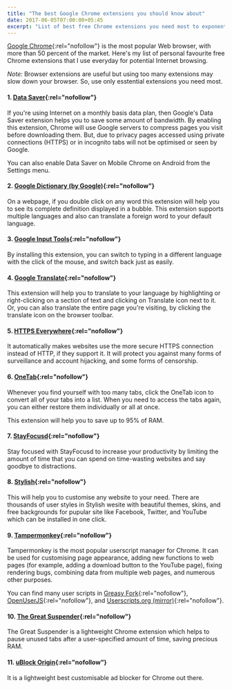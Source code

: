 ```yaml
---
title: "The best Google Chrome extensions you should know about"
date: 2017-06-05T07:00:00+05:45
excerpt: "List of best free Chrome extensions you need most to exponentially increasing browser potential."
---
```


[Google Chrome](http://www.google.com/chrome/browser/desktop/){:rel="nofollow"} is the most popular Web browser, with more than 50 percent of the market. Here's my list of personal favourite free Chrome extensions that I use everyday for potential Internet browsing.

*Note:* Browser extensions are useful but using too many extensions may slow down your browser. So, use only esstential extensions you need most.

#### 1. [Data Saver](http://chrome.google.com/webstore/detail/data-saver/pfmgfdlgomnbgkofeojodiodmgpgmkac?hl=en){:rel="nofollow"}

If you're using Internet on a monthly basis data plan, then Google's Data Saver extension helps you to save some amount of bandwidth. By enabling this extension, Chrome will use Google servers to compress pages you visit before downloading them. But, due to privacy pages accessed using private connections (HTTPS) or in incognito tabs will not be optimised or seen by Google.

You can also enable Data Saver on Mobile Chrome on Android from the Settings menu.

#### 2. [Google Dictionary (by Google)](http://chrome.google.com/webstore/detail/google-dictionary-by-goog/mgijmajocgfcbeboacabfgobmjgjcoja?hl=en){:rel="nofollow"}

On a webpage, if you double click on any word this extension will help you to see its complete definition displayed in a bubble. This extension supports multiple languages and also can translate a foreign word to your default language.

#### 3. [Google Input Tools](http://chrome.google.com/webstore/detail/google-input-tools/mclkkofklkfljcocdinagocijmpgbhab?hl=en){:rel="nofollow"}

By installing this extension, you can switch to typing in a different language with the click of the mouse, and switch back just as easily.

#### 4. [Google Translate](http://chrome.google.com/webstore/detail/google-translate/aapbdbdomjkkjkaonfhkkikfgjllcleb?hl=en){:rel="nofollow"}

This extension will help you to translate to your language by highlighting or right-clicking on a section of text and clicking on Translate icon next to it. Or, you can also translate the entire page you're visiting, by clicking the translate icon on the browser toolbar.

#### 5. [HTTPS Everywhere](http://chrome.google.com/webstore/detail/http-everywhere/gcbommkclmclpchllfjekcdonpmejbdp?hl=en){:rel="nofollow"}

It automatically makes websites use the more secure HTTPS connection instead of HTTP, if they support it. It will protect you against many forms of surveillance and account hijacking, and some forms of censorship.

#### 6. [OneTab](http://chrome.google.com/webstore/detail/onetab/chphlpgkkbolifaimnlloiipkdnihall?hl=en){:rel="nofollow"}

Whenever you find yourself with too many tabs, click the OneTab icon to convert all of your tabs into a list. When you need to access the tabs again, you can either restore them individually or all at once.

This extension will help you to save up to 95% of RAM.

#### 7. [StayFocusd](http://chrome.google.com/webstore/detail/stayfocusd/laankejkbhbdhmipfmgcngdelahlfoji?hl=en){:rel="nofollow"}

Stay focused with StayFocusd to increase your productivity by limiting the amount of time that you can spend on time-wasting websites and say goodbye to distractions.

#### 8. [Stylish](http://chrome.google.com/webstore/detail/stylish-custom-themes-for/fjnbnpbmkenffdnngjfgmeleoegfcffe?hl=en){:rel="nofollow"}

This will help you to customise any website to your need. There are thousands of user styles in Stylish wesite with beautiful themes, skins, and free backgrounds for pupular site like Facebook, Twitter, and YouTube which can be installed in one click.

#### 9. [Tampermonkey](http://chrome.google.com/webstore/detail/tampermonkey/dhdgffkkebhmkfjojejmpbldmpobfkfo?hl=en){:rel="nofollow"}

Tampermonkey is the most popular userscript manager for Chrome. It can be used for customising page appearance, adding new functions to web pages (for example, adding a download button to the YouTube page), fixing rendering bugs, combining data from multiple web pages, and numerous other purposes.

You can find many user scripts in [Greasy Fork](http://greasyfork.org/en){:rel="nofollow"}, [OpenUserJS](http://openuserjs.org/){:rel="nofollow"}, and [Userscripts.org (mirror)](http://userscripts-mirror.org/){:rel="nofollow"}.

#### 10. [The Great Suspender](http://chrome.google.com/webstore/detail/the-great-suspender/klbibkeccnjlkjkiokjodocebajanakg?hl=en){:rel="nofollow"}

The Great Suspender is a lightweight Chrome extension which helps to pause unused tabs after a user-specified amount of time, saving precious RAM.

#### 11. [uBlock Origin](http://chrome.google.com/webstore/detail/ublock-origin/cjpalhdlnbpafiamejdnhcphjbkeiagm?hl=en){:rel="nofollow"}

It is a lightweight best customisable ad blocker for Chrome out there.
